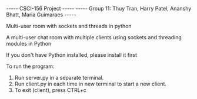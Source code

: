 ----- CSCI-156 Project -----
----- Group 11: Thuy Tran, Harry Patel, Ananshy Bhatt, Maria Guimaraes -----

Multi-user room with sockets and threads in python

A multi-user chat room with multiple clients using sockets and threading modules in Python

If you don't have Python installed, please install it first

To run the program:

1. Run server.py in a separate terminal.
2. Run client.py in each time in new terminal to start a new client.
3. To exit (client), press CTRL+c
